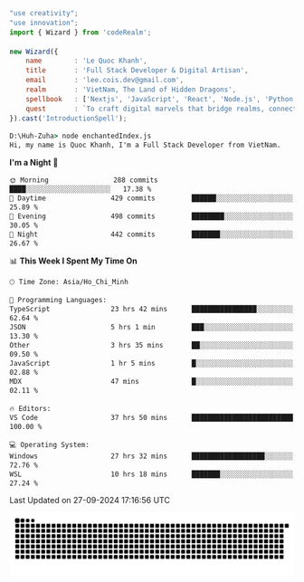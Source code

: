 <!--x axis divider-->

```js 
"use creativity";
"use innovation";
import { Wizard } from 'codeRealm';

new Wizard({
    name        : 'Le Quoc Khanh',
    title       : 'Full Stack Developer & Digital Artisan',
    email       : 'lee.cois.dev@gmail.com',
    realm       : 'VietNam, The Land of Hidden Dragons',
    spellbook   : ['Nextjs', 'JavaScript', 'React', 'Node.js', 'Python', 'Django', 'Cloud Services'],
    quest       : `To craft digital marvels that bridge realms, connect cultures, and bring imagination to life.`,
}).cast('IntroductionSpell');
```

```cmd
D:\Huh-Zuha> node enchantedIndex.js
Hi, my name is Quoc Khanh, I'm a Full Stack Developer from VietNam.
```
<!--START_SECTION:waka-->
**I'm a Night 🦉** 

```text
🌞 Morning                288 commits         ████░░░░░░░░░░░░░░░░░░░░░   17.38 % 
🌆 Daytime                429 commits         ██████░░░░░░░░░░░░░░░░░░░   25.89 % 
🌃 Evening                498 commits         ████████░░░░░░░░░░░░░░░░░   30.05 % 
🌙 Night                  442 commits         ███████░░░░░░░░░░░░░░░░░░   26.67 % 
```


📊 **This Week I Spent My Time On** 

```text
🕑︎ Time Zone: Asia/Ho_Chi_Minh

💬 Programming Languages: 
TypeScript               23 hrs 42 mins      ████████████████░░░░░░░░░   62.64 % 
JSON                     5 hrs 1 min         ███░░░░░░░░░░░░░░░░░░░░░░   13.30 % 
Other                    3 hrs 35 mins       ██░░░░░░░░░░░░░░░░░░░░░░░   09.50 % 
JavaScript               1 hr 5 mins         █░░░░░░░░░░░░░░░░░░░░░░░░   02.88 % 
MDX                      47 mins             █░░░░░░░░░░░░░░░░░░░░░░░░   02.11 % 

🔥 Editors: 
VS Code                  37 hrs 50 mins      █████████████████████████   100.00 % 

💻 Operating System: 
Windows                  27 hrs 32 mins      ██████████████████░░░░░░░   72.76 % 
WSL                      10 hrs 18 mins      ███████░░░░░░░░░░░░░░░░░░   27.24 % 
```


 Last Updated on 27-09-2024 17:16:56 UTC
<!--END_SECTION:waka-->
<picture>
  <source media="(prefers-color-scheme: dark)" srcset="https://raw.githubusercontent.com/leecois/leecois/output/github-contribution-grid-snake-dark.svg">
  <source media="(prefers-color-scheme: light)" srcset="https://raw.githubusercontent.com/leecois/leecois/output/github-contribution-grid-snake.svg">
  <img alt="github contribution grid snake animation" src="https://raw.githubusercontent.com/leecois/leecois/output/github-contribution-grid-snake.svg">
</picture>
